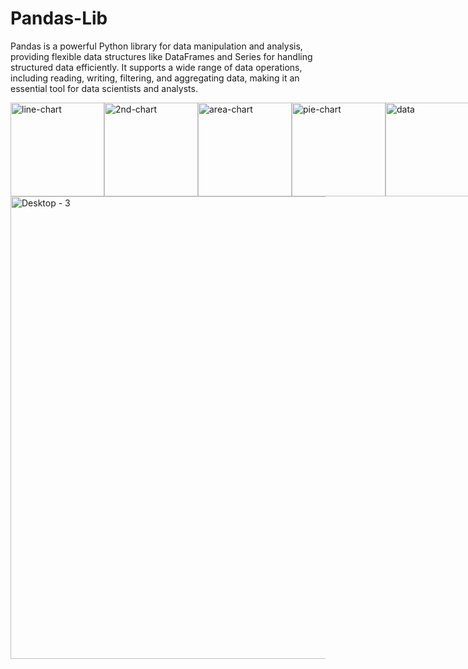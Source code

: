 # Pandas-Lib
Pandas is a powerful Python library for data manipulation and analysis, providing flexible data structures like DataFrames and Series for handling structured data efficiently. It supports a wide range of data operations, including reading, writing, filtering, and aggregating data, making it an essential tool for data scientists and analysts.

<div style="display: flex; justify-content: space-between; align-items: center;">
  <img src="https://github.com/user-attachments/assets/fa57d29e-50a9-409c-92de-410d66082157" alt="line-chart" width="150px">
  <img src="https://github.com/user-attachments/assets/20fcf4e4-80d8-4ec9-9496-fb70d7e9f9a4" alt="2nd-chart" width="150px">
  <img src="https://github.com/user-attachments/assets/be6d2083-b5dd-4c69-9b55-b3d585d152c4" alt="area-chart" width="150px">
  <img src="https://github.com/user-attachments/assets/7aa8abac-4339-468f-a44a-576413fdb479" alt="pie-chart" width="150px">
  <img src="https://github.com/user-attachments/assets/1de4e3af-4c3d-4d34-a2ff-6ffecc9f55c0" alt="data" width="150px">
</div>

<img width="740" alt="Desktop - 3" src="https://github.com/user-attachments/assets/7d1f1191-576a-489d-bb2d-1c338d54baad">
